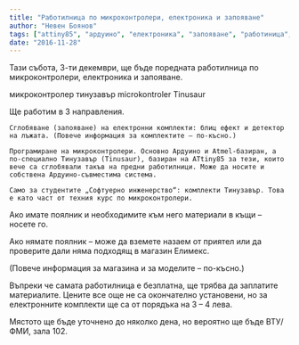 ```yaml
---
title: "Работилница по микроконтролери, електроника и запояване"
author: "Невен Боянов"
tags: ["attiny85", "ардуино", "електроника", "запояване", "работиница", "тинузавър"]
date: "2016-11-28"
---
```


Тази събота, 3-ти декември, ще бъде поредната работилница по микроконтролери, електроника и запояване.

микроконтролер тинузавър microkontroler Tinusaur

Ще работим в 3 направления.

    Сглобяване (запояване) на електронни комплекти: блиц ефект и детектор на лъжата. (Повече информация за комплектите – по-късно.)

    Програмиране на микроконтролери. Основно Ардуино и Atmel-базиран, а по-специално Тинузавър (Tinusaur), базиран на ATtiny85 за тези, които вече са сглобявали такъв на предни работилници. Може да носите и собствена Ардуино-съвместима система.

    Само за студентите „Софтуерно инженерство“: комплекти Тинузавър. Това е като част от техния курс по микроконтролери.

Ако имате поялник и необходимите към него материали в къщи – носете го.

Ако нямате поялник – може да вземете назаем от приятел или да проверите дали няма подходящ в магазин Елимекс.

(Повече информация за магазина и за моделите – по-късно.)

Въпреки че самата работилница е безплатна, ще трябва да заплатите материалите. Цените все още не са окончателно установени, но за електронните комплекти ще са от порядъка на 3 – 4 лева.

Мястото ще бъде уточнено до няколко дена, но вероятно ще бъде ВТУ/ФМИ, зала 102.